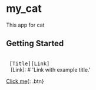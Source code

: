 # my_cat

This app for cat

## Getting Started

<kbd> <br> [Title][Link] <br> </kbd>
[Link]: # 'Link with example title.'

[Click me](https://drive.google.com/file/d/1IF7zz5id54KqnH9oyq3OlvwV0rUGHGXZ/view?usp=share_link){: .btn}

